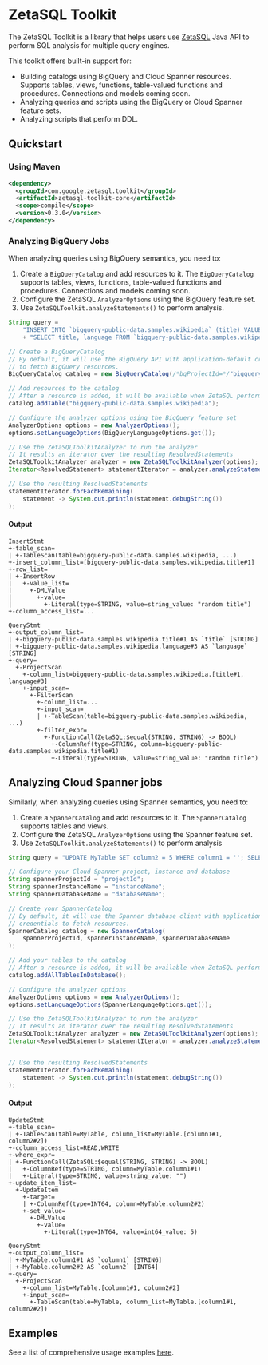 # ZetaSQL Toolkit

The ZetaSQL Toolkit is a library that helps users use
[ZetaSQL](https://github.com/google/zetasql) Java API to perform SQL analysis
for multiple query engines.

This toolkit offers built-in support for:

* Building catalogs using BigQuery and Cloud Spanner resources.
  Supports tables, views, functions, table-valued functions and procedures. Connections and models coming soon.
* Analyzing queries and scripts using the BigQuery or Cloud Spanner feature
  sets.
* Analyzing scripts that perform DDL.

## Quickstart

### Using Maven

``` xml
<dependency>
  <groupId>com.google.zetasql.toolkit</groupId>
  <artifactId>zetasql-toolkit-core</artifactId>
  <scope>compile</scope>
  <version>0.3.0</version>
</dependency>
```

### Analyzing BigQuery Jobs

When analyzing queries using BigQuery semantics, you need to:

1. Create a `BigQueryCatalog` and add resources to it. The `BigQueryCatalog`
   supports tables, views, functions, table-valued functions and procedures. Connections and models coming soon.
2. Configure the ZetaSQL `AnalyzerOptions` using the BigQuery feature set.
3. Use `ZetaSQLToolkit.analyzeStatements()` to perform analysis.

``` java
String query =
    "INSERT INTO `bigquery-public-data.samples.wikipedia` (title) VALUES ('random title');\n"
    + "SELECT title, language FROM `bigquery-public-data.samples.wikipedia` WHERE title = 'random title';";

// Create a BigQueryCatalog
// By default, it will use the BigQuery API with application-default credentials
// to fetch BigQuery resources.
BigQueryCatalog catalog = new BigQueryCatalog(/*bqProjectId=*/"bigquery-public-data");

// Add resources to the catalog
// After a resource is added, it will be available when ZetaSQL perform analysis
catalog.addTable("bigquery-public-data.samples.wikipedia");

// Configure the analyzer options using the BigQuery feature set
AnalyzerOptions options = new AnalyzerOptions();
options.setLanguageOptions(BigQueryLanguageOptions.get());

// Use the ZetaSQLToolkitAnalyzer to run the analyzer
// It results an iterator over the resulting ResolvedStatements
ZetaSQLToolkitAnalyzer analyzer = new ZetaSQLToolkitAnalyzer(options);
Iterator<ResolvedStatement> statementIterator = analyzer.analyzeStatements(query, catalog);

// Use the resulting ResolvedStatements
statementIterator.forEachRemaining(
    statement -> System.out.println(statement.debugString())
);
```

#### Output

```
InsertStmt
+-table_scan=
| +-TableScan(table=bigquery-public-data.samples.wikipedia, ...)
+-insert_column_list=[bigquery-public-data.samples.wikipedia.title#1]
+-row_list=
| +-InsertRow
|   +-value_list=
|     +-DMLValue
|       +-value=
|         +-Literal(type=STRING, value=string_value: "random title")
+-column_access_list=...

QueryStmt
+-output_column_list=
| +-bigquery-public-data.samples.wikipedia.title#1 AS `title` [STRING]
| +-bigquery-public-data.samples.wikipedia.language#3 AS `language` [STRING]
+-query=
  +-ProjectScan
    +-column_list=bigquery-public-data.samples.wikipedia.[title#1, language#3]
    +-input_scan=
      +-FilterScan
        +-column_list=...
        +-input_scan=
        | +-TableScan(table=bigquery-public-data.samples.wikipedia, ...)
        +-filter_expr=
          +-FunctionCall(ZetaSQL:$equal(STRING, STRING) -> BOOL)
            +-ColumnRef(type=STRING, column=bigquery-public-data.samples.wikipedia.title#1)
            +-Literal(type=STRING, value=string_value: "random title")
```

## Analyzing Cloud Spanner jobs

Similarly, when analyzing queries using Spanner semantics, you need to:

1. Create a `SpannerCatalog` and add resources to it. The `SpannerCatalog`
   supports tables and views.
2. Configure the ZetaSQL `AnalyzerOptions` using the Spanner feature set.
3. Use `ZetaSQLToolkit.analyzeStatements()` to perform analysis

``` java
String query = "UPDATE MyTable SET column2 = 5 WHERE column1 = ''; SELECT * FROM MyTable;";

// Configure your Cloud Spanner project, instance and database
String spannerProjectId = "projectId";
String spannerInstanceName = "instanceName";
String spannerDatabaseName = "databaseName";

// Create your SpannerCatalog
// By default, it will use the Spanner database client with application-default 
// credentials to fetch resources.
SpannerCatalog catalog = new SpannerCatalog(
    spannerProjectId, spannerInstanceName, spannerDatabaseName
);

// Add your tables to the catalog
// After a resource is added, it will be available when ZetaSQL perform analysis
catalog.addAllTablesInDatabase();

// Configure the analyzer options
AnalyzerOptions options = new AnalyzerOptions();
options.setLanguageOptions(SpannerLanguageOptions.get());

// Use the ZetaSQLToolkitAnalyzer to run the analyzer
// It results an iterator over the resulting ResolvedStatements
ZetaSQLToolkitAnalyzer analyzer = new ZetaSQLToolkitAnalyzer(options);
Iterator<ResolvedStatement> statementIterator = analyzer.analyzeStatements(query, catalog);


// Use the resulting ResolvedStatements
statementIterator.forEachRemaining(
    statement -> System.out.println(statement.debugString())
);
```

#### Output

```
UpdateStmt
+-table_scan=
| +-TableScan(table=MyTable, column_list=MyTable.[column1#1, column2#2])
+-column_access_list=READ,WRITE
+-where_expr=
| +-FunctionCall(ZetaSQL:$equal(STRING, STRING) -> BOOL)
|   +-ColumnRef(type=STRING, column=MyTable.column1#1)
|   +-Literal(type=STRING, value=string_value: "")
+-update_item_list=
  +-UpdateItem
    +-target=
    | +-ColumnRef(type=INT64, column=MyTable.column2#2)
    +-set_value=
      +-DMLValue
        +-value=
          +-Literal(type=INT64, value=int64_value: 5)

QueryStmt
+-output_column_list=
| +-MyTable.column1#1 AS `column1` [STRING]
| +-MyTable.column2#2 AS `column2` [INT64]
+-query=
  +-ProjectScan
    +-column_list=MyTable.[column1#1, column2#2]
    +-input_scan=
      +-TableScan(table=MyTable, column_list=MyTable.[column1#1, column2#2])
```

## Examples

See a list of comprehensive usage examples [here](zetasql-toolkit-examples).


